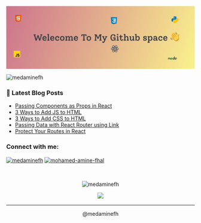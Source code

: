 <img alt="banner img" align="center" src="./assets/banner.png" />

<br>
<p align="left"> <img width="150" src="https://komarev.com/ghpvc/?username=medaminefh&label=Profile%20views&color=0e75b6&style=flat" alt="medaminefh" /> </p>

### 📕 Latest Blog Posts

<!-- BLOG-POST-LIST:START -->

- [Passing Components as Props in React](https://dev.to/medaminefh/passing-components-as-props-in-react-36h8)
- [3 Ways to Add JS to HTML](https://dev.to/medaminefh/3-ways-to-add-js-to-html-2n9l)
- [3 Ways to Add CSS to HTML](https://dev.to/medaminefh/3-ways-to-add-css-to-html-1fad)
- [Passing Data with React Router using Link](https://dev.to/medaminefh/passing-data-with-react-router-using-link-1h39)
- [Protect Your Routes in React](https://dev.to/medaminefh/protect-your-components-with-react-router-4hf7)
<!-- BLOG-POST-LIST:END -->

<h3>Connect with me:</h3>
<p>
<a href="https://twitter.com/medaminefh" target="_blank"><img align="center" src="https://raw.githubusercontent.com/rahuldkjain/github-profile-readme-generator/master/src/images/icons/Social/twitter.svg" alt="medaminefh" height="30" width="40" /></a>
<a href="https://linkedin.com/in/mohamed-amine-fhal" target="_blank"><img align="center" src="https://raw.githubusercontent.com/rahuldkjain/github-profile-readme-generator/master/src/images/icons/Social/linked-in-alt.svg" alt="mohamed-amine-fhal" height="30" width="40" /></a>
</p>

<br/>

<p align="center"><img align="center" src="https://github-readme-stats.vercel.app/api?username=medaminefh&show_icons=true&locale=en&theme=cobalt" alt="medaminefh" /></p>

<p align="center"><img width="500" src="https://github-readme-stats.vercel.app/api/top-langs/?username=medaminefh&layout=compact&langs_count=9&theme=cobalt" /></p>

---

<p align="center">@medaminefh</p>
